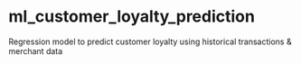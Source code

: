 # ml_customer_loyalty_prediction

Regression model to predict customer loyalty using historical transactions & merchant data
